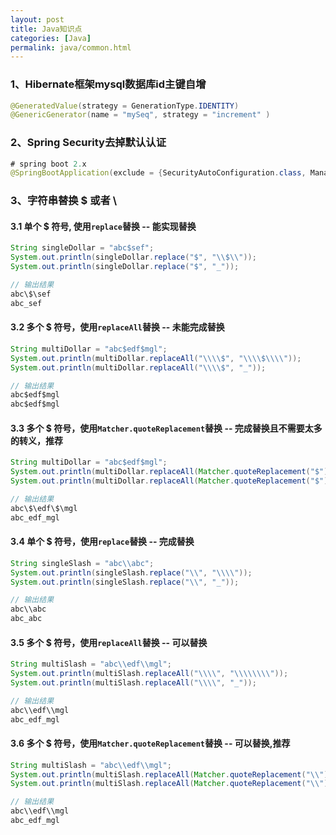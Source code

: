 ```yaml
---
layout: post
title: Java知识点
categories: [Java]
permalink: java/common.html
---
```



### 1、Hibernate框架mysql数据库id主键自增
```java
@GeneratedValue(strategy = GenerationType.IDENTITY)
@GenericGenerator(name = "mySeq", strategy = "increment" )
```

### 2、Spring Security去掉默认认证
```java
# spring boot 2.x
@SpringBootApplication(exclude = {SecurityAutoConfiguration.class, ManagementWebSecurityAutoConfiguration.class})
```

### 3、字符串替换 $ 或者 \
#### 3.1 单个 $ 符号, 使用`replace`替换 -- **能实现替换**
```java
String singleDollar = "abc$sef";
System.out.println(singleDollar.replace("$", "\\$\\"));
System.out.println(singleDollar.replace("$", "_"));

// 输出结果
abc\$\sef
abc_sef
```

#### 3.2 多个 $ 符号，使用`replaceAll`替换 -- **未能完成替换**
```java
String multiDollar = "abc$edf$mgl";
System.out.println(multiDollar.replaceAll("\\\\$", "\\\\$\\\\"));
System.out.println(multiDollar.replaceAll("\\\\$", "_"));

// 输出结果
abc$edf$mgl
abc$edf$mgl
```

#### 3.3 多个 $ 符号，使用`Matcher.quoteReplacement`替换  -- **完成替换且不需要太多的转义，推荐**
```java
String multiDollar = "abc$edf$mgl";
System.out.println(multiDollar.replaceAll(Matcher.quoteReplacement("$"), Matcher.quoteReplacement("\\$\\")));
System.out.println(multiDollar.replaceAll(Matcher.quoteReplacement("$"), Matcher.quoteReplacement("_")));

// 输出结果
abc\$\edf\$\mgl
abc_edf_mgl
```

#### 3.4 单个 $ 符号，使用`replace`替换 -- **完成替换**
```java
String singleSlash = "abc\\abc";
System.out.println(singleSlash.replace("\\", "\\\\"));
System.out.println(singleSlash.replace("\\", "_"));

// 输出结果
abc\\abc
abc_abc
```

#### 3.5 多个 $ 符号，使用`replaceAll`替换 -- **可以替换**
```java
String multiSlash = "abc\\edf\\mgl";
System.out.println(multiSlash.replaceAll("\\\\", "\\\\\\\\"));
System.out.println(multiSlash.replaceAll("\\\\", "_"));

// 输出结果
abc\\edf\\mgl
abc_edf_mgl
```

#### 3.6 多个 $ 符号，使用`Matcher.quoteReplacement`替换 -- **可以替换,推荐**
``` java
String multiSlash = "abc\\edf\\mgl";
System.out.println(multiSlash.replaceAll(Matcher.quoteReplacement("\\"), Matcher.quoteReplacement("\\\\")));
System.out.println(multiSlash.replaceAll(Matcher.quoteReplacement("\\"), Matcher.quoteReplacement("_")));

// 输出结果
abc\\edf\\mgl
abc_edf_mgl
```